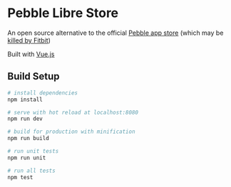 # Pebble Libre Store

An open source alternative to the official [Pebble app store](https://apps.getpebble.com) (which may be [killed by Fitbit](https://blog.getpebble.com/2016/12/07/fitbit/))

Built with [Vue.js](vuejs.org)

## Build Setup

``` bash
# install dependencies
npm install

# serve with hot reload at localhost:8080
npm run dev

# build for production with minification
npm run build

# run unit tests
npm run unit

# run all tests
npm test
```
